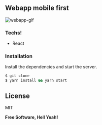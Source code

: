 ## Webapp mobile first 

![webapp-gif](https://user-images.githubusercontent.com/43678582/91682582-67bed400-eb28-11ea-8952-ca67ae7f17ae.gif)


### Techs!

  - React

### Installation

Install the dependencies and start the server.

```sh
$ git clone 
$ yarn install && yarn start
```

License
----

MIT


**Free Software, Hell Yeah!**

